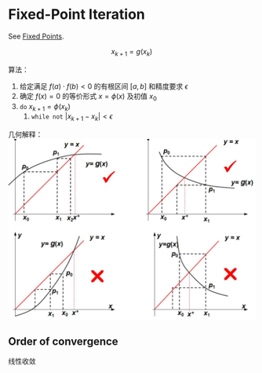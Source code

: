 # Fixed-Point Iteration
See [Fixed Points](https://github.com/Chaoses-Ib/Mathematics/blob/main/Analysis/Functions/Fixed%20Points.md).

$$x_{k+1}=g(x_k)$$

算法：
1. 给定满足 $f(a)\cdot f(b)<0$ 的有根区间 $[a,b]$ 和精度要求 $\epsilon$
2. 确定 $f(x)=0$ 的等价形式 $x=\phi(x)$ 及初值 $x_0$
3. `do` $x_{k+1}=\phi(x_k)$
   1. `while not` $|x_{k+1}-x_k|<\epsilon$

几何解释：  
![](images/Fixed-point-iteration.png)

## Order of convergence
线性收敛
